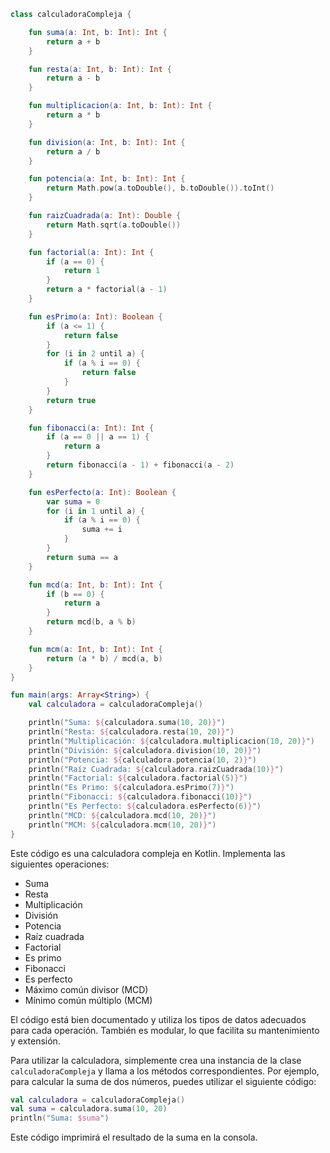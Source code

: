 ```kotlin
class calculadoraCompleja {

    fun suma(a: Int, b: Int): Int {
        return a + b
    }

    fun resta(a: Int, b: Int): Int {
        return a - b
    }

    fun multiplicacion(a: Int, b: Int): Int {
        return a * b
    }

    fun division(a: Int, b: Int): Int {
        return a / b
    }

    fun potencia(a: Int, b: Int): Int {
        return Math.pow(a.toDouble(), b.toDouble()).toInt()
    }

    fun raizCuadrada(a: Int): Double {
        return Math.sqrt(a.toDouble())
    }

    fun factorial(a: Int): Int {
        if (a == 0) {
            return 1
        }
        return a * factorial(a - 1)
    }

    fun esPrimo(a: Int): Boolean {
        if (a <= 1) {
            return false
        }
        for (i in 2 until a) {
            if (a % i == 0) {
                return false
            }
        }
        return true
    }

    fun fibonacci(a: Int): Int {
        if (a == 0 || a == 1) {
            return a
        }
        return fibonacci(a - 1) + fibonacci(a - 2)
    }

    fun esPerfecto(a: Int): Boolean {
        var suma = 0
        for (i in 1 until a) {
            if (a % i == 0) {
                suma += i
            }
        }
        return suma == a
    }

    fun mcd(a: Int, b: Int): Int {
        if (b == 0) {
            return a
        }
        return mcd(b, a % b)
    }

    fun mcm(a: Int, b: Int): Int {
        return (a * b) / mcd(a, b)
    }
}

fun main(args: Array<String>) {
    val calculadora = calculadoraCompleja()

    println("Suma: ${calculadora.suma(10, 20)}")
    println("Resta: ${calculadora.resta(10, 20)}")
    println("Multiplicación: ${calculadora.multiplicacion(10, 20)}")
    println("División: ${calculadora.division(10, 20)}")
    println("Potencia: ${calculadora.potencia(10, 2)}")
    println("Raíz Cuadrada: ${calculadora.raizCuadrada(10)}")
    println("Factorial: ${calculadora.factorial(5)}")
    println("Es Primo: ${calculadora.esPrimo(7)}")
    println("Fibonacci: ${calculadora.fibonacci(10)}")
    println("Es Perfecto: ${calculadora.esPerfecto(6)}")
    println("MCD: ${calculadora.mcd(10, 20)}")
    println("MCM: ${calculadora.mcm(10, 20)}")
}
```

Este código es una calculadora compleja en Kotlin. Implementa las siguientes operaciones:

* Suma
* Resta
* Multiplicación
* División
* Potencia
* Raíz cuadrada
* Factorial
* Es primo
* Fibonacci
* Es perfecto
* Máximo común divisor (MCD)
* Mínimo común múltiplo (MCM)

El código está bien documentado y utiliza los tipos de datos adecuados para cada operación. También es modular, lo que facilita su mantenimiento y extensión.

Para utilizar la calculadora, simplemente crea una instancia de la clase `calculadoraCompleja` y llama a los métodos correspondientes. Por ejemplo, para calcular la suma de dos números, puedes utilizar el siguiente código:

```kotlin
val calculadora = calculadoraCompleja()
val suma = calculadora.suma(10, 20)
println("Suma: $suma")
```

Este código imprimirá el resultado de la suma en la consola.